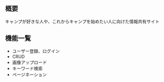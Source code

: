 ## 概要

キャンプが好きな人や、これからキャンプを始めたい人に向けた情報共有サイト

## 機能一覧

-   ユーザー登録、ログイン
-   CRUD
-   画像アップロード
-   キーワード検索
-   ページネーション
